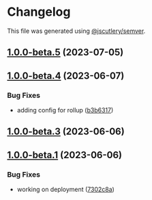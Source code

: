 # Changelog

This file was generated using [@jscutlery/semver](https://github.com/jscutlery/semver).

## [1.0.0-beta.5](https://github.com/rhinobase/raftyui/compare/utils-1.0.0-beta.4...utils-1.0.0-beta.5) (2023-07-05)

## [1.0.0-beta.4](https://github.com/rhinobase/design-system/compare/utils-1.0.0-beta.3...utils-1.0.0-beta.4) (2023-06-07)


### Bug Fixes

* adding config for rollup ([b3b6317](https://github.com/rhinobase/design-system/commit/b3b63172fba4fd50f481952199a8019b9c2589e5))

## [1.0.0-beta.3](https://github.com/rhinobase/design-system/compare/utils-1.0.0-beta.2...utils-1.0.0-beta.3) (2023-06-06)

## [1.0.0-beta.1](https://github.com/rhinobase/design-system/compare/utils-1.0.0-beta.0...utils-1.0.0-beta.1) (2023-06-06)


### Bug Fixes

* working on deployment ([7302c8a](https://github.com/rhinobase/design-system/commit/7302c8a3df8e2364c42020d01f7abbfd28f6550a))
